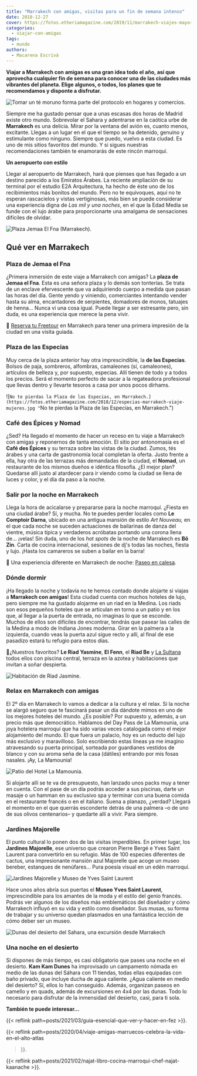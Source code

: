 ```yaml
---
title: "Marrakech con amigas, visitas para un fin de semana intenso"
date: 2018-12-27
cover: https://fotos.etheriamagazine.com/2019/11/marrakech-viajes-mayores-55.jpg
categories: 
  - viajar-con-amigas
tags: 
  - mundo
authors: 
  - Macarena Escrivá
---
```


**Viajar a Marrakech con amigas es una gran idea todo el año, así que aprovecha 
cualquier fin de semana para conocer una de las ciudades más vibrantes del planeta. 
Elige algunos, o todos, los planes que te recomendamos y disponte a disfrutar.** 

![Tomar un té moruno forma parte del protocolo en hogares y comercios.](https://fotos.etheriamagazine.com/2018/12/marrakech-viaje-de-mujeres.jpg "Tomar un té moruno forma parte del protocolo en hogares y comercios.")

Siempre me ha gustado pensar que a unas escasas dos horas de Madrid existe otro mundo. 
Sobrevolar el Sahara y adentrarse en la caótica urbe de **Marrakech** es una delicia. 
Mirar por la ventana del avión es, cuanto menos, excitante. Llegas a un lugar en el que 
el tiempo se ha detenido, genuino y estimulante como ninguno. Siempre que puedo, vuelvo 
a esta ciudad. Es uno de mis sitios favoritos del mundo. Y si sigues nuestras 
recomendaciones también te enamorarás de este rincón marroquí. 

**Un aeropuerto con estilo** 

Llegar al aeropuerto de Marrakech, hará que pienses que has llegado a un destino 
parecido a los Emiratos Árabes. La reciente ampliación de su terminal por el estudio E2A 
Arquitectura, ha hecho de éste uno de los recibimientos más bonitos del mundo. Pero no 
te equivoques, aquí no te esperan rascacielos y vistas vertiginosas, más bien se puede 
considerar una experiencia digna de _Las mil y una noches_, en el que la Edad Media se 
funde con el lujo árabe para proporcionarte una amalgama de sensaciones difíciles de 
olvidar. 

![Plaza Jemaa El Fna (Marrakech).](https://fotos.etheriamagazine.com/2018/12/plaza-marrakech-viaje-mujeres.jpg "Plaza Jemaa El Fna (Marrakech).")

## Qué ver en Marrakech

### Plaza de Jemaa el Fna

¿Primera inmersión de este viaje a Marrakech con amigas? La **plaza de Jemaa el Fna**. 
Esta es una señora plaza y lo demás son tonterías. Se trata de un enclave efervescente 
que va adquiriendo cuerpo a medida que pasan las horas del día. Gente yendo y viniendo, 
comerciantes intentando vender hasta su alma, encantadores de serpientes, domadores de 
monos, tatuajes de henna... Nunca vi una cosa igual. Puede llegar a ser estresante pero, 
sin duda, es una experiencia que merece la pena vivir. 

📌 [Reserva tu 
Freetour](https://www.civitatis.com/es/marrakech/free-tour-marrakech/?aid=10211) en 
Marrakech para tener una primera impresión de la ciudad en una visita guiada. 

### Plaza de las Especias

Muy cerca de la plaza anterior hay otra imprescindible, la **de las Especias**. Bolsos 
de paja, sombreros, alfombras, camaleones (sí, camaleones), artículos de belleza y, por 
supuesto, especias. Allí tienen de todo y a todos los precios. Será el momento perfecto 
de sacar a la regateadora profesional que llevas dentro y llevarte tesoros a casa por 
unos pocos dirhams. 

![`No te pierdas la Plaza de las Especias, en Marrakech.](https://fotos.etheriamagazine.com/2018/12/especias-marrakech-viaje-mujeres.jpg "`No te pierdas la Plaza de las Especias, en Marrakech.")

### Café des Épices y Nomad

¿Sed? Ha llegado el momento de hacer un receso en tu viaje a Marrakech con amigas y 
reponernos de tanta emoción. El sitio por antonomasia es el **Café des Épices** y su 
terraza sobre las vistas de la ciudad. Zumos, tés árabes y una carta de gastronomía 
local completan la oferta. Justo frente a ella, hay otra de las terrazas más demandadas 
de la ciudad, el **Nomad**, un restaurante de los mismos dueños e idéntica filosofía. 
¿El mejor plan? Quedarse allí justo al atardecer para ir viendo como la ciudad se llena 
de luces y color, y el día da paso a la noche. 

### Salir por la noche en Marrakech

Llega la hora de acicalarse y prepararse para la noche marroquí. ¿Fiesta en una ciudad 
árabe? Sí, y mucha. No te puedes perder locales como **Le Comptoir Darna**, ubicado en 
una antigua mansión de estilo _Art Nouveau,_ en el que cada noche se suceden actuaciones 
de bailarinas de danza del vientre, música típica y verdaderos acróbatas portando una 
corona llena de... ¡velas! Sin duda, uno de los _hot spots_ de la noche de Marrakech es 
**Bô Zin**. Carta de cocina internacional, sesiones de dj's todas las noches, fiesta y 
lujo. ¡Hasta los camareros se suben a bailar en la barra! 

📌 Una experiencia diferente en Marrakech de noche: [Paseo en 
calesa](https://www.civitatis.com/es/marrakech/paseo-calesa-nocturno/?aid=10211). 

### Dónde dormir

¡Ha llegado la noche y todavía no te hemos contado donde alojarte si viajas a 
**Marrakech con amigas**! Esta ciudad cuenta con muchos hoteles de lujo, pero siempre me 
ha gustado alojarme en un riad en la Medina. Los riads son esos pequeños hoteles que se 
articulan en torno a un patio y en los que, al llegar a la puerta de entrada, no 
imaginas lo que se esconde. Muchos de ellos son difíciles de encontrar, tendrás que 
pasear las calles de la Medina a modo de Indiana Jones moderna. Girar en la palmera a la 
izquierda, cuando veas la puerta azul sigue recto y allí, al final de ese pasadizo 
estará tu refugio para estos días. 

📌¿Nuestros favoritos? **Le Riad Yasmine**, **El Fenn**, el **Riad Be** y [La 
Sultana](http://etheriamagazine.com/2019/02/27/hotel-la-sultana-marrakech/) todos ellos 
con piscina central, terraza en la azotea y habitaciones que invitan a soñar despierta. 

![Habitación de Riad Jasmine.](https://fotos.etheriamagazine.com/2018/12/riad-yasmine.jpg "© Riad Jasmine.")

### Relax en Marrakech con amigas

El 2º día en Marrakech lo vamos a dedicar a la cultura y el relax. Si la noche se alargó 
seguro que te fascinará pasar un día dándote mimos en uno de los mejores hoteles del 
mundo. ¿Es posible? Por supuesto y, además, a un precio más que democrático. Hablamos 
del Day Pass de La Mamounia, una joya hotelera marroquí que ha sido varias veces 
catalogada como el mejor alojamiento del mundo. El que fuera un palacio, hoy es un 
reducto del lujo más exclusivo y maravilloso. Solo escribiendo estas líneas ya me 
imagino atravesando su puerta principal, sorteada por guardianes vestidos de blanco y 
con su aroma seña de la casa (dátiles) entrando por mis fosas nasales. ¡Ay, La Mamounia! 

![Patio del Hotel La Mamounia.](https://fotos.etheriamagazine.com/2018/12/la-mamounia.jpg "© Hotel La Mamounia.")

Si alojarte allí se te va de presupuesto, han lanzado unos packs muy a tener en cuenta. 
Con el pase de un día podrás acceder a sus piscinas, darte un masaje o un hamman en su 
exclusivo spa y terminar con una buena comida en el restaurante francés o en el 
italiano. Suena a planazo, ¿verdad? Llegará el momento en el que querrás esconderte 
detrás de una palmera –o de uno de sus olivos centenarios– y quedarte allí a vivir. Para 
siempre. 

### Jardines Majorelle

El punto cultural lo ponen dos de las visitas imperdibles. En primer lugar, los 
**Jardines Majorelle**, ese universo que crearon Pierre Bergé e Yves Saint Laurent para 
convertirlo en su refugio. Más de 100 especies diferentes de cactus, una impresionante 
mansión azul Majorelle que acoge un museo bereber, estanques de nenúfares... Pura poesía 
visual en un edén marroquí. 

![Jardines Majorelle y Museo de Yves Saint Laurent](https://fotos.etheriamagazine.com/2018/12/museo-yves-saint-laurent.jpg "Jardines Majorelle y Museo de Yves Saint Laurent.")

Hace unos años abría sus puertas el **Museo Yves Saint Laurent**, imprescindible para 
los amantes de la moda y el estilo del genio francés. Podrás ver algunos de los diseños 
más emblemáticos del diseñador y cómo Marrakech influyó en su vida y estilo como 
diseñador. Sus musas, su forma de trabajar y su universo quedan plasmados en una 
fantástica lección de cómo deber ser un museo. 

![Dunas del desierto del Sahara, una excursión desde Marrakech](https://fotos.etheriamagazine.com/2018/12/desierto-marruecos.jpg "Dunas del desierto del Sahara.")

### Una noche en el desierto

Si dispones de más tiempo, es casi obligatorio que pases una noche en el desierto. **Kam 
Kam Dunes** ha improvisado un campamento nómada en medio de las dunas del Sáhara con 11 
tiendas, todas ellas equipadas con baño privado, que incluye ducha de agua caliente. 
¿Agua caliente en medio del desierto? Sí, ellos lo han conseguido. Además, organizan 
paseos en camello y en quads, además de excursiones en 4x4 por las dunas. Todo lo 
necesario para disfrutar de la inmensidad del desierto, casi, para ti sola. 

**También te puede interesar...** 

{{< reflink path=posts/2021/03/guia-esencial-que-ver-y-hacer-en-fez >}}. 

{{< reflink path=posts/2020/04/viaje-amigas-marruecos-celebra-la-vida-en-el-alto-atlas 
>}}. 

{{< reflink path=posts/2021/02/najat-libro-cocina-marroqui-chef-najat-kaanache >}}.
